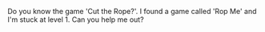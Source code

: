 Do you know the game 'Cut the Rope?'. I found a game called 'Rop Me' and I'm stuck at level 1. Can you help me out?
